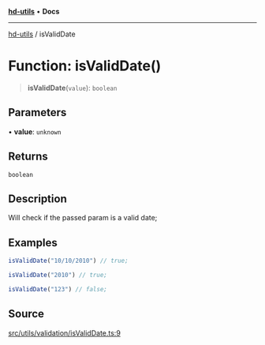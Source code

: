 [**hd-utils**](../README.md) • **Docs**

***

[hd-utils](../globals.md) / isValidDate

# Function: isValidDate()

> **isValidDate**(`value`): `boolean`

## Parameters

• **value**: `unknown`

## Returns

`boolean`

## Description

Will check if the passed param is a valid date;

## Examples

```ts
isValidDate("10/10/2010") // true;
```

```ts
isValidDate("2010") // true;
```

```ts
isValidDate("123") // false;
```

## Source

[src/utils/validation/isValidDate.ts:9](https://github.com/AhmadHddad/h-utils/blob/8e9e542f98b1a43a336ce585dc8666b21b0e894d/src/utils/validation/isValidDate.ts#L9)

